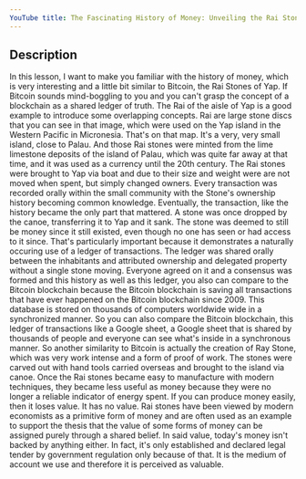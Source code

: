 ```yaml
---
YouTube title: The Fascinating History of Money: Unveiling the Rai Stones of Yap and their Bitcoin Connection
---
```


## Description

In this lesson, I want to make you familiar with the history of money, which is very interesting and a little bit similar to Bitcoin, the Rai Stones of Yap. If Bitcoin sounds mind-boggling to you and you can't grasp the concept of a blockchain as a shared ledger of truth. The Rai of the aisle of Yap is a good example to introduce some overlapping concepts. Rai are large stone discs that you can see in that image, which were used on the Yap island in the Western Pacific in Micronesia. That's on that map. It's a very, very small island, close to Palau. And those Rai stones were minted from the lime limestone deposits of the island of Palau, which was quite far away at that time, and it was used as a currency until the 20th century. The Rai stones were brought to Yap via boat and due to their size and weight were are not moved when spent, but simply changed owners. Every transaction was recorded orally within the small community with the Stone's ownership history becoming common knowledge. Eventually, the transaction, like the history became the only part that mattered. A stone was once dropped by the canoe, transferring it to Yap and it sank. The stone was deemed to still be money since it still existed, even though no one has seen or had access to it since. That's particularly important because it demonstrates a naturally occuring use of a ledger of transactions. The ledger was shared orally between the inhabitants and attributed ownership and delegated property without a single stone moving. Everyone agreed on it and a consensus was formed and this history as well as this ledger, you also can compare to the Bitcoin blockchain because the Bitcoin blockchain is saving all transactions that have ever happened on the Bitcoin blockchain since 2009. This database is stored on thousands of computers worldwide wide in a synchronized manner. So you can also compare the Bitcoin blockchain, this ledger of transactions like a Google sheet, a Google sheet that is shared by thousands of people and everyone can see what's inside in a synchronous manner. So another similarity to Bitcoin is actually the creation of Ray Stone, which was very work intense and a form of proof of work. The stones were carved out with hand tools carried overseas and brought to the island via canoe. Once the Rai stones became easy to manufacture with modern techniques, they became less useful as money because they were no longer a reliable indicator of energy spent. If you can produce money easily, then it loses value. It has no value. Rai stones have been viewed by modern economists as a primitive form of money and are often used as an example to support the thesis that the value of some forms of money can be assigned purely through a shared belief. In said value, today's money isn't backed by anything either. In fact, it's only established and declared legal tender by government regulation only because of that. It is the medium of account we use and therefore it is perceived as valuable.
